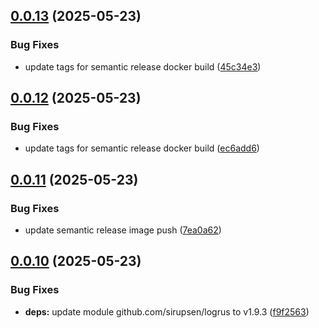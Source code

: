 ## [0.0.13](https://github.com/preimmortal/sidecar-backup/compare/v0.0.12...v0.0.13) (2025-05-23)


### Bug Fixes

* update tags for semantic release docker build ([45c34e3](https://github.com/preimmortal/sidecar-backup/commit/45c34e364bd71545c882ce4f4ca0bf753622ab49))

## [0.0.12](https://github.com/preimmortal/sidecar-backup/compare/v0.0.11...v0.0.12) (2025-05-23)


### Bug Fixes

* update tags for semantic release docker build ([ec6add6](https://github.com/preimmortal/sidecar-backup/commit/ec6add6de3398488e19f268c84c49884c76f522d))

## [0.0.11](https://github.com/preimmortal/sidecar-backup/compare/v0.0.10...v0.0.11) (2025-05-23)


### Bug Fixes

* update semantic release image push ([7ea0a62](https://github.com/preimmortal/sidecar-backup/commit/7ea0a62fd37cf531fe7547c2a58e600868c32a6b))

## [0.0.10](https://github.com/preimmortal/sidecar-backup/compare/v0.0.9...v0.0.10) (2025-05-23)


### Bug Fixes

* **deps:** update module github.com/sirupsen/logrus to v1.9.3 ([f9f2563](https://github.com/preimmortal/sidecar-backup/commit/f9f2563a4f6ef00721100d86e7ccc7091fdc8077))
